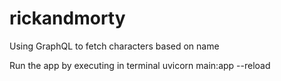 # rickandmorty
Using GraphQL to fetch characters based on name

Run the app by executing in terminal
uvicorn main:app --reload

